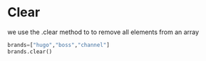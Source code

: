 # Clear

we use the .clear method to to remove all elements from an array 

```py
brands=["hugo","boss","channel"]
brands.clear()

```